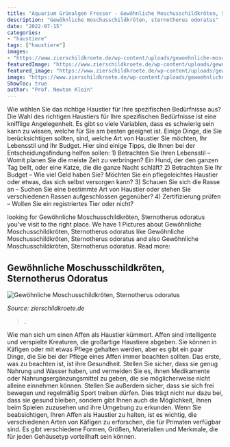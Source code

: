 ```yaml
---
title: "Aquarium Grünalgen Fresser - Gewöhnliche Moschusschildkröten, Sternotherus Odoratus"
description: "Gewöhnliche moschusschildkröten, sternotherus odoratus"
date: "2022-07-15"
categories:
- "haustiere"
tags: ["haustiere"]
images:
- "https://www.zierschildkroete.de/wp-content/uploads/gewoehnliche-moschusschildkroete-sternotherus-odoratus-kopf-1-1200x900.jpg?v=1578166113"
featuredImage: "https://www.zierschildkroete.de/wp-content/uploads/gewoehnliche-moschusschildkroete-sternotherus-odoratus-kopf-1-1200x900.jpg?v=1578166113"
featured_image: "https://www.zierschildkroete.de/wp-content/uploads/gewoehnliche-moschusschildkroete-sternotherus-odoratus-kopf-1-1200x900.jpg?v=1578166113"
image: "https://www.zierschildkroete.de/wp-content/uploads/gewoehnliche-moschusschildkroete-sternotherus-odoratus-kopf-1-1200x900.jpg?v=1578166113"
ShowToc: true
author: "Prof. Newton Klein"
---
```



Wie wählen Sie das richtige Haustier für Ihre spezifischen Bedürfnisse aus?
Die Wahl des richtigen Haustiers für Ihre spezifischen Bedürfnisse ist eine knifflige Angelegenheit. Es gibt so viele Variablen, dass es schwierig sein kann zu wissen, welche für Sie am besten geeignet ist. Einige Dinge, die Sie berücksichtigen sollten, sind, welche Art von Haustier Sie möchten, Ihr Lebensstil und Ihr Budget. Hier sind einige Tipps, die Ihnen bei der Entscheidungsfindung helfen sollen: 1) Betrachten Sie Ihren Lebensstil – Womit planen Sie die meiste Zeit zu verbringen? Ein Hund, der den ganzen Tag bellt, oder eine Katze, die die ganze Nacht schläft? 2) Betrachten Sie Ihr Budget – Wie viel Geld haben Sie? Möchten Sie ein pflegeleichtes Haustier oder etwas, das sich selbst versorgen kann? 3) Schauen Sie sich die Rasse an – Suchen Sie eine bestimmte Art von Haustier oder stehen Sie verschiedenen Rassen aufgeschlossen gegenüber? 4) Zertifizierung prüfen – Wollen Sie ein registriertes Tier oder nicht?

	

		
looking for Gewöhnliche Moschusschildkröten, Sternotherus odoratus you've visit to the right place. We have 1 Pictures about Gewöhnliche Moschusschildkröten, Sternotherus odoratus like Gewöhnliche Moschusschildkröten, Sternotherus odoratus and also Gewöhnliche Moschusschildkröten, Sternotherus odoratus. Read more:
		
    
## Gewöhnliche Moschusschildkröten, Sternotherus Odoratus

<img loading=lazy src="https://www.zierschildkroete.de/wp-content/uploads/gewoehnliche-moschusschildkroete-sternotherus-odoratus-kopf-1-1200x900.jpg?v=1578166113" onerror="this.onerror=null;this.src='https://tse4.mm.bing.net/th?id=OIP.Zuw84jRsdIOih7zgz9j_-wHaFj&amp;pid=15.1';" alt="Gewöhnliche Moschusschildkröten, Sternotherus odoratus">

_Source: zierschildkroete.de_

>. 

	

Wie man sich um einen Affen als Haustier kümmert.
Affen sind intelligente und verspielte Kreaturen, die großartige Haustiere abgeben. Sie können in Käfigen oder mit etwas Pflege gehalten werden, aber es gibt ein paar Dinge, die Sie bei der Pflege eines Affen immer beachten sollten.
Das erste, was zu beachten ist, ist ihre Gesundheit. Stellen Sie sicher, dass sie genug Nahrung und Wasser haben, und vermeiden Sie es, ihnen Medikamente oder Nahrungsergänzungsmittel zu geben, die sie möglicherweise nicht alleine einnehmen können. Stellen Sie außerdem sicher, dass sie sich frei bewegen und regelmäßig Sport treiben dürfen. Dies trägt nicht nur dazu bei, dass sie gesund bleiben, sondern gibt Ihnen auch die Möglichkeit, ihnen beim Spielen zuzusehen und ihre Umgebung zu erkunden.
Wenn Sie beabsichtigen, Ihren Affen als Haustier zu halten, ist es wichtig, die verschiedenen Arten von Käfigen zu erforschen, die für Primaten verfügbar sind. Es gibt verschiedene Formen, Größen, Materialien und Merkmale, die für jeden Gehäusetyp vorteilhaft sein können.

